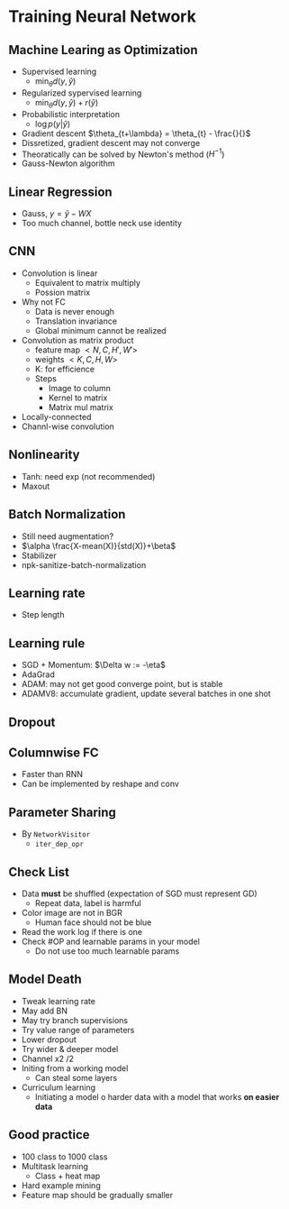 # Training Neural Network

## Machine Learing as Optimization
* Supervised learning
    * $\min_\theta d(y,\hat{y})$
* Regularized sypervised learning
    * $\min_\theta d(y,\hat{y}) + r(\hat{y})$
* Probabilistic interpretation
    * $\log p(y|\hat{y})$
* Gradient descent
    $\theta_{t+\lambda} = \theta_{t} - \frac{}{}$
* Dissretized, gradient descent may not converge
* Theoratically can be solved by Newton's method ($H^{-1}$)
* Gauss-Newton algorithm

## Linear Regression
* Gauss, $y=\hat{y}-WX$
* Too much channel, bottle neck use identity

## CNN
* Convolution is linear
    * Equivalent to matrix multiply
    * Possion matrix
* Why not FC
    * Data is never enough
    * Translation invariance
    * Global minimum cannot be realized
* Convolution as matrix product
    * feature map $<N, C, H', W'>$
    * weights $<K, C, H, W>$
    * K: for efficience
    * Steps
        * Image to column
        * Kernel to matrix
        * Matrix mul matrix
* Locally-connected
* Channl-wise convolution

## Nonlinearity
* Tanh: need exp (not recommended)
* Maxout

## Batch Normalization
* Still need augmentation?
* $\alpha \frac{X-mean(X)}{std(X)}+\beta$
* Stabilizer
* npk-sanitize-batch-normalization

## Learning rate
* Step length

## Learning rule
* SGD + Momentum: $\Delta w := -\eta\$
* AdaGrad
* ADAM: may not get good converge point, but is stable
* ADAMV8: accumulate gradient, update several batches in one shot

## Dropout

## Columnwise FC
* Faster than RNN
* Can be implemented by reshape and conv

## Parameter Sharing
* By `NetworkVisitor`
    * `iter_dep_opr`

## Check List
* Data **must** be shuffled (expectation of SGD must represent GD)
    * Repeat data, label is harmful
* Color image are not in BGR
    * Human face should not be blue
* Read the work log if there is one
* Check #OP and learnable params in your model
    * Do not use too much learnable params

## Model Death
* Tweak learning rate
* May add BN
* May try branch supervisions
* Try value range of parameters
* Lower dropout
* Try wider & deeper model
* Channel x2 /2
* Initing  from a working model
    * Can steal some layers
* Curriculum learning
    * Initiating a model o harder data with a model that works **on easier data**

## Good practice
* 100 class to 1000 class
* Multitask learning
    * Class + heat map
* Hard example mining
* Feature map should be gradually smaller